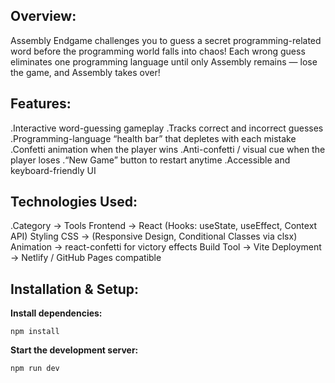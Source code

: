 ## **Overview:**
Assembly Endgame challenges you to guess a secret programming-related word before the programming world falls into chaos!
Each wrong guess eliminates one programming language until only Assembly remains — lose the game, and Assembly takes over!

## **Features:**
.Interactive word-guessing gameplay
.Tracks correct and incorrect guesses
.Programming-language “health bar” that depletes with each mistake
.Confetti animation when the player wins
.Anti-confetti / visual cue when the player loses
.“New Game” button to restart anytime
.Accessible and keyboard-friendly UI

## **Technologies Used:**
.Category   ->	Tools
Frontend    ->	React (Hooks: useState, useEffect, Context API)
Styling	CSS ->  (Responsive Design, Conditional Classes via clsx)
Animation   ->	react-confetti for victory effects
Build Tool  ->	Vite
Deployment  ->	Netlify / GitHub Pages compatible

## **Installation & Setup:**

**Install dependencies:**
```
npm install
```

**Start the development server:**
```
npm run dev
```
